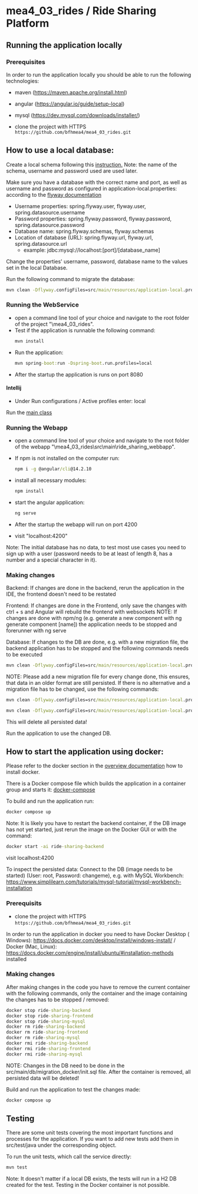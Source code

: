 # mea4_03_rides / Ride Sharing Platform

## Running the application locally

### Prerequisites

In order to run the application locally you should be able to run the
following technologies:

- maven (https://maven.apache.org/install.html)
- angular (https://angular.io/guide/setup-local)
- mysql (https://dev.mysql.com/downloads/installer/)

- clone the project with HTTPS  
  ```https://github.com/bfhmea4/mea4_03_rides.git```

## How to use a local database:

Create a local schema following
this [instruction.](https://www.theserverside.com/blog/Coffee-Talk-Java-News-Stories-and-Opinions/How-to-create-a-database-schema-with-the-MySQL-Workbench)
Note: the name of the schema, username and password used are used later.

Make sure you have a database with the correct name and port, as well as username and password as configured in
application-local.properties:
according to the [flyway documentation](https://flywaydb.org/documentation/configuration/parameters/)

- Username properties: spring.flyway.user, flyway.user, spring.datasource.username
- Password properties: spring.flyway.password, flyway.password, spring.datasource.password
- Database name: spring.flyway.schemas, flyway.schemas
- Location of database (URL): spring.flyway.url, flyway.url, spring.datasource.url
    - example: jdbc:mysql://localhost:[port]/[database_name]

Change the properties' username, password, database name to the values set in the local Database.

Run the following command to migrate the database:

```cmd
mvn clean -Dflyway.configFiles=src/main/resources/application-local.properties flyway:migrate
```


### Running the WebService

- open a command line tool of your choice and navigate to the root folder
  of the project "\mea4_03_rides".
- Test if the application is runnable the following command:
  ```cmd
  mvn install
  ```
- Run the application:
  ```cmd
  mvn spring-boot:run -Dspring-boot.run.profiles=local
  ```
- After the startup the application is runs on port 8080

#### Intellij

- Under Run configurations / Active profiles enter: local

Run the [main class](com/spring/webtest/WebTestApplication.java)


### Running the Webapp

- open a command line tool of your choice and navigate to the root folder
  of the webapp "\mea4_03_rides\src\main\ride_sharing_webbapp".

- If npm is not installed on the computer run:
  ```cmd
  npm i -g @angular/cli@14.2.10
  ```
- install all necessary modules:
  ```cmd
  npm install
  ```

- start the angular application:  
  ```cmd
  ng serve
  ```
- After the startup the webapp will run on port 4200
- visit "localhost:4200"

Note: The initial database has no data, to test most use cases you need to sign up with a user (password needs to be at
least of length 8, has a number and a special character in it).

### Making changes

Backend:
If changes are done in the backend, rerun the application in the IDE, the frontend doesn't need to be restated

Frontend:
If changes are done in the Frontend, only save the changes with ctrl + s and Angular will rebuild the frontend with
websockets
NOTE: If changes are done with npm/ng (e.g. generate a new component with ng generate component [name]) the application
needs to be stopped and forerunner with ng serve

Database:
If changes to the DB are done, e.g. with a new migration file, the backend application has to be stopped and the
following commands needs to be executed

```cmd
mvn clean -Dflyway.configFiles=src/main/resources/application-local.properties flyway:migrate
```

NOTE: Please add a new migration file for every change done, this ensures, that data in an older format are still
persisted. If there is no alternative and a
migration file has to be changed, use the following commands:

```cmd
mvn clean -Dflyway.configFiles=src/main/resources/application-local.properties flyway:clean
```

```cmd
mvn clean -Dflyway.configFiles=src/main/resources/application-local.properties flyway:migrate
```

This will delete all persisted data!

Run the application to use the changed DB.

## How to start the application using docker:

Please refer to the docker section in the [overview documentation](docs/architecture/overview.md) how to install docker.

There is a Docker compose file which builds the application in a container group and starts
it: [docker-compose](docker-compose.yml)

To build and run the application run:

```cmd
docker compose up
```

Note: It is likely you have to restart the backend container, if the DB image has not yet started, just rerun the image
on the Docker GUI or with the command:

```cmd
docker start -ai ride-sharing-backend
```

visit localhost:4200

To inspect the persisted data: Connect to the DB (image needs to be started) (User: root, Password: changeme), e.g.
with MySQL Workbench: https://www.simplilearn.com/tutorials/mysql-tutorial/mysql-workbench-installation

### Prerequisits

- clone the project with HTTPS  
  ```https://github.com/bfhmea4/mea4_03_rides.git```

In order to run the application in docker you need to have Docker Desktop (
Windows): https://docs.docker.com/desktop/install/windows-install/
/ Docker (Mac, Linux): https://docs.docker.com/engine/install/ubuntu/#installation-methods installed

### Making changes

After making changes in the code you have to remove the current container with the following commands, only the
container and the image
containing the changes has to be stopped / removed:

```cmd
docker stop ride-sharing-backend
docker stop ride-sharing-frontend
docker stop ride-sharing-mysql
docker rm ride-sharing-backend
docker rm ride-sharing-frontend
docker rm ride-sharing-mysql
docker rmi ride-sharing-backend
docker rmi ride-sharing-frontend
docker rmi ride-sharing-mysql
```

NOTE: Changes in the DB need to be done in the src/main/db/migration_docker/init.sql file.
After the container is removed, all persisted data will be deleted!

Build and run the application to test the changes made:

```cmd
docker compose up
```

## Testing

There are some unit tests covering the most important functions and processes for the application.
If you want to add new tests add them in src/test/java under the corresponding object.

To run the unit tests, which call the service directly:

```cmd
mvn test
```

Note: It doesn't matter if a local DB exists, the tests will run in a H2 DB created for the test. Testing in the
Docker container is not possible.




  


